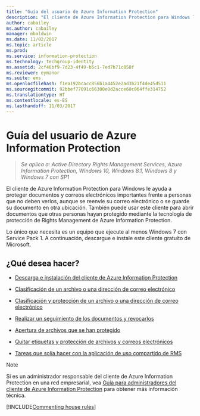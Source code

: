 ```yaml
---
title: "Guía del usuario de Azure Information Protection"
description: "El cliente de Azure Information Protection para Windows le ayuda a proteger documentos y correos electrónicos importantes frente a personas que no deben verlos, aunque se reenvíe su correo electrónico o se guarde su documento en otra ubicación."
author: cabailey
ms.author: cabailey
manager: mbaldwin
ms.date: 11/02/2017
ms.topic: article
ms.prod: 
ms.service: information-protection
ms.technology: techgroup-identity
ms.assetid: 2cf46bf9-7d23-4f49-b5c1-7ed7b71c858f
ms.reviewer: eymanor
ms.suite: ems
ms.openlocfilehash: f1ea192bcacc856b1a4452e2ad3b21f4de45d511
ms.sourcegitcommit: 92bbef77091c66300e0d2acce60c064ffe314752
ms.translationtype: HT
ms.contentlocale: es-ES
ms.lasthandoff: 11/03/2017
---
```

# <a name="azure-information-protection-user-guide"></a>Guía del usuario de Azure Information Protection

>*Se aplica a: Active Directory Rights Management Services, Azure Information Protection, Windows 10, Windows 8.1, Windows 8 y Windows 7 con SP1*

El cliente de Azure Information Protection para Windows le ayuda a proteger documentos y correos electrónicos importantes frente a personas que no deben verlos, aunque se reenvíe su correo electrónico o se guarde su documento en otra ubicación. También puede usar este cliente para abrir documentos que otras personas hayan protegido mediante la tecnología de protección de Rights Management de Azure Information Protection.

Lo único que necesita es un equipo que ejecute al menos Windows 7 con Service Pack 1. A continuación, descargue e instale este cliente gratuito de Microsoft.


## <a name="what-do-you-want-to-do"></a>¿Qué desea hacer?

- [Descarga e instalación del cliente de Azure Information Protection](install-client-app.md)

- [Clasificación de un archivo o una dirección de correo electrónico](client-classify.md)

- [Clasificación y protección de un archivo o una dirección de correo electrónico](client-classify-protect.md)

- [Realizar un seguimiento de los documentos y revocarlos](client-track-revoke.md)

- [Apertura de archivos que se han protegido](client-view-use-files.md)

- [Quitar etiquetas y protección de archivos y correos electrónicos](client-remove-label-protection.md)

- [Tareas que solía hacer con la aplicación de uso compartido de RMS](upgrade-client-app.md)


> [!NOTE]
> Si es un administrador responsable del cliente de Azure Information Protection en una red empresarial, vea [Guía para administradores del cliente de Azure Information Protection](client-admin-guide.md) para obtener más información técnica. 


[!INCLUDE[Commenting house rules](../includes/houserules.md)]